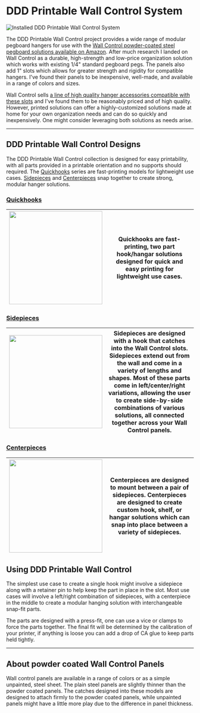 # DDD Printable Wall Control System

![Installed DDD Printable Wall Control System](https://github.com/aderusha/DDD-Printable-Wall-Control-System/blob/main/images/installed.jpg?raw=true)

The DDD Printable Wall Control project provides a wide range of modular pegboard hangers for use with the [Wall Control powder-coated steel pegboard solutions available on Amazon](https://amzn.to/35emTsm).  After much research I landed on Wall Control as a durable, high-strength and low-price organization solution which works with existing 1/4" standard pegboard pegs.  The panels also add 1" slots which allows for greater strength and rigidity for compatible hangers.  I've found their panels to be inexpensive, well-made, and available in a range of colors and sizes.

Wall Control sells [a line of high quality hanger accessories compatible with these slots](https://amzn.to/35fkhuu) and I've found them to be reasonably priced and of high quality.  However, printed solutions can offer a highly-customized solutions made at home for your own organization needs and can do so quickly and inexpensively.  One might consider leveraging both solutions as needs arise.

---

## DDD Printable Wall Control Designs

The DDD Printable Wall Control collection is designed for easy printability, with all parts provided in a printable orientation and no supports should required.  The [Quickhooks](Quickhooks) series are fast-printing models for lightweight use cases.  [Sidepieces](Sidepieces/) and [Centerpieces](Centerpieces/) snap together to create strong, modular hanger solutions.

### [Quickhooks](Quickhooks)

| <img src="https://github.com/aderusha/DDD-Printable-Wall-Control-System/blob/main/images/Quickhooks_example.png?raw=true" width="250"> | Quickhooks are fast-printing, two part hook/hangar solutions designed for quick and easy printing for lightweight use cases. |
| --- | --- | 


### [Sidepieces](Sidepieces/)

| <img src="https://github.com/aderusha/DDD-Printable-Wall-Control-System/blob/main/images/Sidepieces_example.png?raw=true" width="250"> | Sidepieces are designed with a hook that catches into the Wall Control slots.  Sidepieces extend out from the wall and come in a variety of lengths and shapes.  Most of these parts come in left/center/right variations, allowing the user to create side-by-side combinations of various solutions, all connected together across your Wall Control panels. |
| --- | --- | 

### [Centerpieces](Centerpieces/)

| <img src="https://github.com/aderusha/DDD-Printable-Wall-Control-System/blob/main/images/Centerpieces_example.png?raw=true" width="250"> | Centerpieces are designed to mount between a pair of sidepieces.  Centerpieces are designed to create custom hook, shelf, or hangar solutions which can snap into place between a variety of sidepieces. |
| --- | --- | 

## Using DDD Printable Wall Control

The simplest use case to create a single hook might involve a sidepiece along with a retainer pin to help keep the part in place in the slot.  Most use cases will involve a left/right combination of sidepieces, with a centerpiece in the middle to create a modular hanging solution with interchangeable snap-fit parts.

The parts are designed with a press-fit, one can use a vice or clamps to force the parts together.  The final fit will be determined by the calibration of your printer, if anything is loose you can add a drop of CA glue to keep parts held tightly.

---

## About powder coated Wall Control Panels

Wall control panels are available in a range of colors or as a simple unpainted, steel sheet.  The plain steel panels are slightly thinner than the powder coated panels.  The catches designed into these models are designed to attach firmly to the powder coated panels, while unpainted panels might have a little more play due to the difference in panel thickness.
